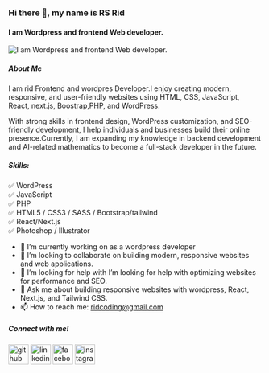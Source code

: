 ### Hi there 👋, my name is RS Rid
#### I am Wordpress and frontend Web developer.
![I am Wordpress and frontend Web developer.](https://media.licdn.com/dms/image/v2/D4E16AQFrNZm2_RetZg/profile-displaybackgroundimage-shrink_350_1400/B4EZlbplIwK0AY-/0/1758179252211?e=1761177600&v=beta&t=n3WfJlcncdAjr-tFHEAkKL7Bi_OncBim92fewvdJBFA)
##### About Me
I am rid Frontend and wordpres Developer.I enjoy creating modern, responsive, and user-friendly websites using HTML, CSS, JavaScript, React, next.js, Boostrap,PHP, and WordPress.

With strong skills in frontend design, WordPress customization, and SEO-friendly development, I help individuals and businesses build their online presence.Currently, I am expanding my knowledge in backend development and AI-related mathematics to become a full-stack developer in the future.

##### Skills: 
✅ WordPress <br>
✅ JavaScript <br>
✅ PHP <br>
✅ HTML5 / CSS3 / SASS / Bootstrap/tailwind <br>
✅ React/Next.js <br>
✅ Photoshop / Illustrator
- 🔭 I’m currently working on as a  wordpress developer 
- 👯 I’m looking to collaborate on building modern, responsive websites and web applications. 
- 🤔 I’m looking for help with I’m looking for help with optimizing websites for performance and SEO. 
- 💬 Ask me about building responsive websites with wordpress, React, Next.js, and Tailwind CSS. 
- 📫 How to reach me: ridcoding@gmail.com 

##### Connect with me!
[<img src='https://cdn.jsdelivr.net/npm/simple-icons@3.0.1/icons/github.svg' alt='github' height='40'>](https://github.com/https://github.com/rs-rid)  [<img src='https://cdn.jsdelivr.net/npm/simple-icons@3.0.1/icons/linkedin.svg' alt='linkedin' height='40'>](https://www.linkedin.com/in/https://www.linkedin.com/in/rs-rid-267807383//)  [<img src='https://cdn.jsdelivr.net/npm/simple-icons@3.0.1/icons/facebook.svg' alt='facebook' height='40'>](https://www.facebook.com/https://www.facebook.com/rs.rid.792336)  [<img src='https://cdn.jsdelivr.net/npm/simple-icons@3.0.1/icons/instagram.svg' alt='instagram' height='40'>](https://www.instagram.com/https://www.instagram.com/rs.rid.792336/)  

